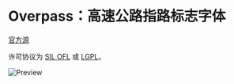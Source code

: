 # Overpass：高速公路指路标志字体

[官方源](https://github.com/RedHatBrand/Overpass)

许可协议为 [SIL OFL](https://scripts.sil.org/OFL) 或 [LGPL](https://www.gnu.org/licenses/old-licenses/lgpl-2.1.en.html)。

![Preview](preview.png)
